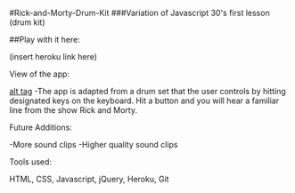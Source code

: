 #Rick-and-Morty-Drum-Kit
###Variation of Javascript 30's first lesson (drum kit)

##Play with it here:

(insert heroku link here)

View of the app:

[alt tag](https://github.com/JesseHappel/Rick-and-Morty-Drum-Kit/blob/master/RandM/appscreen.png?raw=true) -The app is adapted from a drum set that the user controls by hitting designated keys on the keyboard. Hit a button and you will hear a familiar line from the show Rick and Morty.

Future Additions:

-More sound clips -Higher quality sound clips

Tools used:

HTML, CSS, Javascript, jQuery, Heroku, Git
